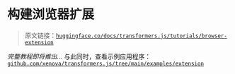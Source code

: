 # 构建浏览器扩展

> 原文链接：[`huggingface.co/docs/transformers.js/tutorials/browser-extension`](https://huggingface.co/docs/transformers.js/tutorials/browser-extension)

*完整教程即将推出...* 与此同时，查看示例应用程序：[`github.com/xenova/transformers.js/tree/main/examples/extension`](https://github.com/xenova/transformers.js/tree/main/examples/extension)
